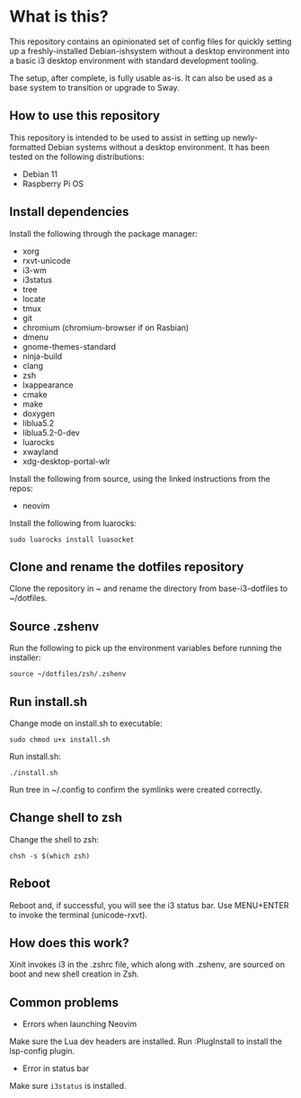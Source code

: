 # What is this?

This repository contains an opinionated set of config files for quickly setting up a freshly-installed Debian-ishsystem without a desktop environment into a basic i3 desktop environment with standard development tooling.

The setup, after complete, is fully usable as-is. It can also be used as a base system to transition or upgrade to Sway.

## How to use this repository

This repository is intended to be used to assist in setting up newly-formatted Debian systems without a desktop environment. It has been tested on the following distributions:

- Debian 11
- Raspberry Pi OS

## Install dependencies

Install the following through the package manager:

- xorg
- rxvt-unicode
- i3-wm
- i3status
- tree
- locate
- tmux
- git
- chromium (chromium-browser if on Rasbian)
- dmenu
- gnome-themes-standard
- ninja-build
- clang
- zsh
- lxappearance
- cmake
- make
- doxygen
- liblua5.2
- liblua5.2-0-dev
- luarocks
- xwayland
- xdg-desktop-portal-wlr


Install the following from source, using the linked instructions from the repos:

- neovim

Install the following from luarocks:

`sudo luarocks install luasocket`

## Clone and rename the dotfiles repository

Clone the repository in ~ and rename the directory from base-i3-dotfiles to ~/dotfiles.

## Source .zshenv

Run the following to pick up the environment variables before running the installer:

`source ~/dotfiles/zsh/.zshenv`

## Run install.sh 

Change mode on install.sh to executable:

`sudo chmod u+x install.sh`

Run install.sh:

`./install.sh`

Run tree in ~/.config to confirm the symlinks were created correctly.

## Change shell to zsh

Change the shell to zsh:

`chsh -s $(which zsh)`

## Reboot

Reboot and, if successful, you will see the i3 status bar. Use MENU+ENTER to invoke the terminal (unicode-rxvt).

## How does this work?

Xinit invokes i3 in the .zshrc file, which along with .zshenv, are sourced on boot and new shell creation in Zsh. 

## Common problems

- Errors when launching Neovim

Make sure the Lua dev headers are installed. Run :PlugInstall to install the lsp-config plugin.

- Error in status bar 

Make sure `i3status` is installed.
